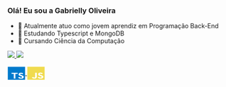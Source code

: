 ### Olá! Eu sou a Gabrielly Oliveira 

- 🔭 Atualmente atuo como jovem aprendiz em Programação Back-End
- 🌱 Estudando Typescript e MongoDB
- 💬 Cursando Ciência da Computação
<div>
  <a href = "https://github.com/GabriellyOlinsc">
  <img height="180em" src="https://github-readme-stats.vercel.app/api?username=GabriellyOlinsc&show_icons=true&theme=dracula&include_all_commits=true&count_private=true"/>
  <img height="180em" src="https://github-readme-stats.vercel.app/api/top-langs/?username=GabriellyOlinsc&layout=compact&langs_count=16&theme=dracula"/>
</div>

<div style="display: inline_block"><br>
  <img align="center" alt="Gaby-Ts" height="30" width="40" src="https://raw.githubusercontent.com/devicons/devicon/master/icons/typescript/typescript-plain.svg">
  <img align="center" alt="Gaby-Js" height="30" width="40" src="https://raw.githubusercontent.com/devicons/devicon/master/icons/javascript/javascript-plain.svg">
</div>


